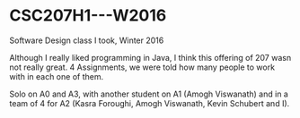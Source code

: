 # CSC207H1---W2016
Software Design class I took, Winter 2016

Although I really liked programming in Java, I think this offering of 207 wasn not really great. 4 Assignments, we were told how many people to work with in each one of them.

Solo on A0 and A3, with another student on A1 (Amogh Viswanath) and in a team of 4 for A2 (Kasra Foroughi, Amogh Viswanath, Kevin Schubert and I).
